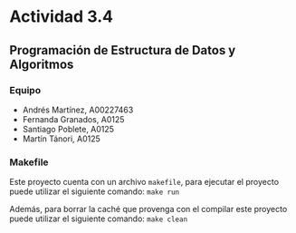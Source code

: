 # Actividad 3.4 
## Programación de Estructura de Datos y Algoritmos 

### Equipo
- Andrés Martínez, A00227463
- Fernanda Granados, A0125
- Santiago Poblete, A0125
- Martín Tánori, A0125

### Makefile 
Este proyecto cuenta con un archivo `makefile`, para ejecutar el proyecto puede utilizar el siguiente comando:
`make run`

Además, para borrar la caché que provenga con el compilar este proyecto puede utilizar el siguiente comando:
`make clean`

